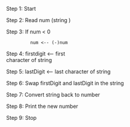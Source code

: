 Step 1: Start  

Step 2: Read num (string )

Step 3: If num < 0
             
             num <-- (-)num  

Step 4: firstdigit <-- first     
character of string       

Step 5: lastDigit <-- last              character of string  

Step 6: Swap firstDigit and lastDigit in the string  

Step 7: Convert string back to number  

Step 8: Print the new number  

Step 9: Stop
